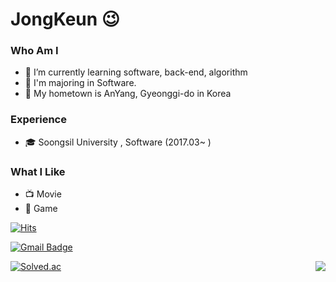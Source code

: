 # JongKeun 😉
### Who Am I
- 🌱 I’m currently learning software, back-end, algorithm
- 🥇 I'm majoring in Software.
- 🚅 My hometown is AnYang, Gyeonggi-do in Korea

### Experience
- 🎓 Soongsil University , Software (2017.03~ )


### What I Like
- 📺 Movie
- 🔵 Game


[![Hits](https://hits.seeyoufarm.com/api/count/incr/badge.svg?url=https%3A%2F%2Fgithub.com%2Fhaesoo9410&count_bg=%23EB8B10&title_bg=%23684327&icon=&icon_color=%23E7E7E7&title=VISIT&edge_flat=false)](https://github.com/LeeJongKeun)


[![Gmail Badge](https://img.shields.io/badge/Gmail-D14836?style=flat&logo=Gmail&logoColor=white)](mailto:johnny55043@gmail.com)

[![Solved.ac
](http://mazassumnida.wtf/api/v2/generate_badge?boj=johnny550)](https://solved.ac/profile/johnny550)
<img align='right' src="http://mazassumnida.wtf/api/v2/generate_badge?boj=johnny550">
